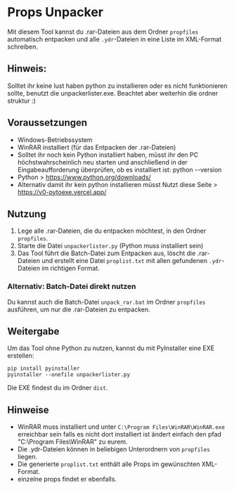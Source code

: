 # Props Unpacker

Mit diesem Tool kannst du .rar-Dateien aus dem Ordner `propfiles` automatisch entpacken und alle `.ydr`-Dateien in eine Liste im XML-Format schreiben.

## Hinweis:
Solltet ihr keine lust haben python zu installieren oder es nicht funktionieren sollte, benutzt die unpackerlister.exe. Beachtet aber weiterhin die ordner struktur :)

## Voraussetzungen
- Windows-Betriebssystem
- WinRAR installiert (für das Entpacken der .rar-Dateien)
- Solltet ihr noch kein Python installiert haben, müsst ihr den PC höchstwahrscheinlich neu starten und anschließend in der Eingabeaufforderung überprüfen, ob es installiert ist: python --version
- Python > https://www.python.org/downloads/
- Alternativ damit ihr kein python installieren müsst Nutzt diese Seite > https://v0-pytoexe.vercel.app/





## Nutzung
1. Lege alle .rar-Dateien, die du entpacken möchtest, in den Ordner `propfiles`.
2. Starte die Datei `unpackerlister.py` (Python muss installiert sein)
3. Das Tool führt die Batch-Datei zum Entpacken aus, löscht die .rar-Dateien und erstellt eine Datei `proplist.txt` mit allen gefundenen `.ydr`-Dateien im richtigen Format.

### Alternativ: Batch-Datei direkt nutzen
Du kannst auch die Batch-Datei `unpack_rar.bat` im Ordner `propfiles` ausführen, um nur die .rar-Dateien zu entpacken.

## Weitergabe
Um das Tool ohne Python zu nutzen, kannst du mit PyInstaller eine EXE erstellen:

```
pip install pyinstaller
pyinstaller --onefile unpackerlister.py
```
Die EXE findest du im Ordner `dist`.

## Hinweise
- WinRAR muss installiert und unter `C:\Program Files\WinRAR\WinRAR.exe` erreichbar sein falls es nicht dort installiert ist ändert einfach den pfad "C:\Program Files\WinRAR\" zu eurem.
- Die .ydr-Dateien können in beliebigen Unterordnern von `propfiles` liegen.
- Die generierte `proplist.txt` enthält alle Props im gewünschten XML-Format.
- einzelne props findet er ebenfalls.
